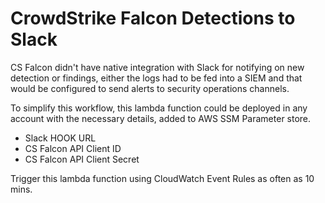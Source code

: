 # CrowdStrike Falcon Detections to Slack 
CS Falcon didn't have native integration with Slack for notifying on new detection or findings, either the logs had to be fed into a SIEM and that would be configured to send alerts to security operations channels. 

To simplify this workflow, this lambda function could be deployed in any account with the necessary details, added to AWS SSM Parameter store.
* Slack HOOK URL
* CS Falcon API Client ID
* CS Falcon API Client Secret 

Trigger this lambda function using CloudWatch Event Rules as often as 10 mins.